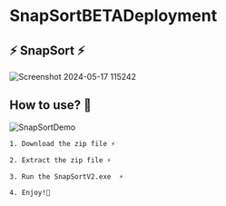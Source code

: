 # SnapSortBETADeployment

## ⚡ SnapSort ⚡

![Screenshot 2024-05-17 115242](https://github.com/dayummson/SnapSortBETADeployment/assets/121912725/b5bf7166-54f0-443f-a267-d0d09837c95b)

## How to use? 🤔
![SnapSortDemo](https://github.com/dayummson/SnapSortBETADeployment/assets/121912725/611ec76c-924f-4c09-b949-1bbc78d67b62)

```bash
1. Download the zip file ⚡

2. Extract the zip file ⚡

3. Run the SnapSortV2.exe  ⚡

4. Enjoy!🤗
```
